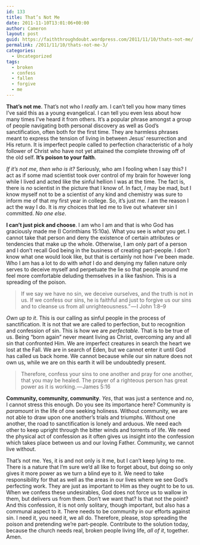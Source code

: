 ```yaml
---
id: 133
title: That’s Not Me
date: 2011-11-10T13:01:06+00:00
author: Cameron
layout: post
guid: https://faiththroughdoubt.wordpress.com/2011/11/10/thats-not-me/
permalink: /2011/11/10/thats-not-me-3/
categories:
  - Uncategorized
tags:
  - broken
  - confess
  - fallen
  - forgive
  - me
---
```

**That’s not me**. That’s not who I _really_ am. I can’t tell you how many times I’ve said this as a young evangelical. I can tell you even less about how many times I’ve heard it from others. It’s a popular phrase amongst a group of people navigating both personal discovery as well as God’s sanctification, often both for the first time. They are harmless phrases meant to express the tension of living in between Jesus’ resurrection and His return. It is imperfect people called to perfection characteristic of a holy follower of Christ who have not yet attained the complete throwing off of the old self. **It’s poison to your faith**.

_If it’s not me, then who is it?_ Seriously, who am I fooling when I say this? I act as if some mad scientist took over control of my brain for however long while I lived and acted like the sinful hellion I was at the time. The fact is, there is _no_ scientist in the picture that I know of. In fact, _I_ may be mad, but I know myself not to be a scientist of any kind and chemistry was sure to inform me of that my first year in college. So, it’s just me. _I_ am the reason I act the way I do. It is _my_ choices that led me to live out whatever sin I committed. _No one else_.

**I can’t just pick and choose**. I am who I am and that is who God has graciously made me (I Corinthians 15:10a). What you see is _what_ you get. I cannot take that person and deny the existence of certain attributes or tendencies that make up the whole. Otherwise, I am only part of a person and I don’t recall God being in the business of creating part-people. I don’t know what one would look like, but that is certainly not how I’ve been made. Who I am has a lot to do with _what_ I do and denying my fallen nature only serves to deceive myself and perpetuate the lie so that people around me feel more comfortable deluding themselves in a like fashion. This is a spreading of the poison.

> If we say we have no sin, we deceive ourselves, and the truth is not in us. If we confess our sins, he is faithful and just to forgive us our sins and to cleanse us from all unrighteousness.” — I John 1:8–9

_Own up to it_. This is our calling as sinful people in the process of sanctification. It is not that we are called to perfection, but to recognition and confession of sin. This is how we are _perfectable_. That is to be true of us. Being “born again” never meant living as Christ, overcoming any and all sin that confronted Him. We are imperfect creatures in search the heart we lost at the Fall. We are in search of Eden, but we cannot enter it until God has called us back home. We cannot because while our sin nature does not own us, while we are on this earth it will be undoubtedly present.

> Therefore, confess your sins to one another and pray for one another, that you may be healed. The prayer of a righteous person has great power as it is working. — James 5:16

**Community, community, community**. _Yes_, that was just a sentence and _no_, I cannot stress this enough. Do you see its importance here? Community is _paramount_ in the life of one seeking holiness. Without community, we are not able to draw upon one another’s trials and triumphs. Without one another, the road to sanctification is lonely and arduous. We need each other to keep upright through the bitter winds and torrents of life. We need the physical act of confession as it often gives us insight into the confession which takes place between us and our loving Father. Community, we cannot live without.

That’s not me. Yes, it is and not only is it me, but I can’t keep lying to me. There is a nature that I’m sure we’d all like to forget about, but doing so only gives it more power as we turn a blind eye to it. We need to take responsibility for that as well as the areas in our lives where we see God’s perfecting work. They are just as important to Him as they ought to be to us. When we confess these undesirables, God does not force us to wallow in them, but delivers us from them. Don’t we want that? Is that not the point? And this confession, it is not only solitary, though important, but also has a communal aspect to it. There needs to be community in our efforts against sin. I need it, you need it, we all do. Therefore, please, stop spreading the poison and pretending we’re part-people. Contribute to the solution today, because the church needs real, broken people living life, _all of it_, together. Amen.